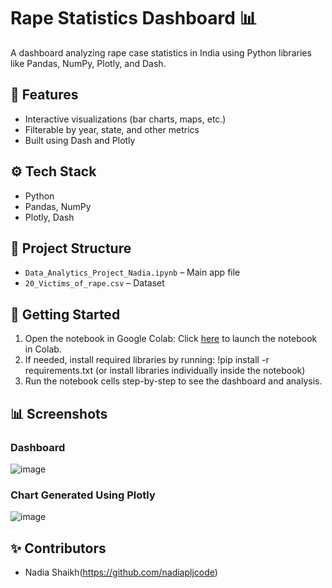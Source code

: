 # Rape Statistics Dashboard 📊

A dashboard analyzing rape case statistics in India using Python libraries like Pandas, NumPy, Plotly, and Dash.

## 📌 Features
- Interactive visualizations (bar charts, maps, etc.)
- Filterable by year, state, and other metrics
- Built using Dash and Plotly

## ⚙️ Tech Stack
- Python
- Pandas, NumPy
- Plotly, Dash

## 📁 Project Structure
- `Data_Analytics_Project_Nadia.ipynb` – Main app file
- `20_Victims_of_rape.csv` – Dataset

## 🚀 Getting Started
1. Open the notebook in Google Colab:
   Click [here](https://colab.research.google.com/drive/10tfe_zSR8L8egOzHRNCvpuEBO-bXAMFu#scrollTo=UNNJ22r4AHx3) to launch the notebook in Colab.
2. If needed, install required libraries by running:
   !pip install -r requirements.txt
   (or install libraries individually inside the notebook)
3. Run the notebook cells step-by-step to see the dashboard and analysis.

## 📊 Screenshots
### Dashboard
![image](https://github.com/user-attachments/assets/e980e45d-d86b-4b3c-9249-f57ef2377e26)

### Chart Generated Using Plotly
![image](https://github.com/user-attachments/assets/c920f867-8d8b-441d-b726-20a1f0ea1a80)


## ✨ Contributors
- Nadia Shaikh(https://github.com/nadiapljcode)
